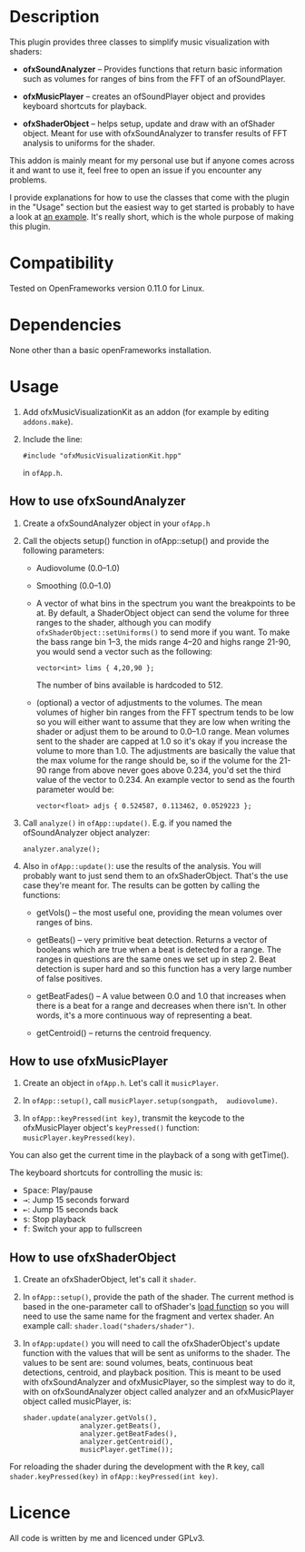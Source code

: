 # Description

This plugin provides three classes to simplify music visualization with 
shaders:

* **ofxSoundAnalyzer** – Provides functions that return basic 
  information such as volumes for ranges of bins from the FFT of an 
  ofSoundPlayer.

* **ofxMusicPlayer** – creates an ofSoundPlayer object and provides 
  keyboard shortcuts for playback.

* **ofxShaderObject** – helps setup, update and draw with an ofShader 
  object. Meant for use with ofxSoundAnalyzer to transfer results of FFT 
  analysis to uniforms for the shader.

This addon is mainly meant for my personal use but if anyone comes 
across it and want to use it, feel free to open an issue if you 
encounter any problems.

I provide explanations for how to use the classes that come with the 
plugin in the "Usage" section but the easiest way to get started is 
probably to have a look at [an 
example](https://github.com/gevhaz/32_delete-forever). It's really 
short, which is the whole purpose of making this plugin.

# Compatibility

Tested on OpenFrameworks version 0.11.0 for Linux.

# Dependencies

None other than a basic openFrameworks installation.

# Usage

1.  Add ofxMusicVisualizationKit as an addon (for example by editing 
    `addons.make`).

2.  Include the line:

    ```
    #include "ofxMusicVisualizationKit.hpp"
    ```

    in `ofApp.h`.

## How to use ofxSoundAnalyzer

1. Create a ofxSoundAnalyzer object in your `ofApp.h`

2. Call the objects setup() function in ofApp::setup() and provide the 
   following parameters:

   * Audiovolume (0.0–1.0)
   
   * Smoothing (0.0–1.0)
   
   * A vector of what bins in the spectrum you want the breakpoints to 
     be at. By default, a ShaderObject object can send the volume for 
     three ranges to the shader, although you can modify 
     `ofxShaderObject::setUniforms()` to send more if you want. To make 
     the bass range bin 1–3, the mids range 4–20 and highs range 21-90, 
     you would send a vector such as the following:

     ```
     vector<int> lims { 4,20,90 };
     ```

     The number of bins available is hardcoded to 512.


   * (optional) a vector of adjustments to the volumes. The mean volumes 
     of higher bin ranges from the FFT spectrum tends to be low so you 
     will either want to assume that they are low when writing the 
     shader or adjust them to be around to 0.0–1.0 range. Mean volumes 
     sent to the shader are capped at 1.0 so it's okay if you increase 
     the volume to more than 1.0. The adjustments are basically the 
     value that the max volume for the range should be, so if the volume 
     for the 21-90 range from above never goes above 0.234, you'd set 
     the third value of the vector to 0.234. An example vector to send 
     as the fourth parameter would be:

     ```
     vector<float> adjs { 0.524587, 0.113462, 0.0529223 };
     ```

3.  Call `analyze()` in `ofApp::update()`. E.g. if you named the 
    ofSoundAnalyzer object analyzer:

    ```
    analyzer.analyze();
    ```

4.  Also in `ofApp::update()`: use the results of the analysis. You will 
    probably want to just send them to an ofxShaderObject. That's the 
    use case they're meant for. The results can be gotten by calling the 
    functions:

    * getVols() – the most useful one, providing the mean volumes over 
      ranges of bins.

    * getBeats() – very primitive beat detection. Returns a vector of 
      booleans which are true when a beat is detected for a range. The 
      ranges in questions are the same ones we set up in step 2. Beat 
      detection is super hard and so this function has a very large 
      number of false positives.

    * getBeatFades() – A value between 0.0 and 1.0 that increases when 
      there is a beat for a range and decreases when there isn't. In 
      other words, it's a more continuous way of representing a beat.

    * getCentroid() – returns the centroid frequency.

## How to use ofxMusicPlayer

1.  Create an object in `ofApp.h`. Let's call it `musicPlayer`.

2.  In `ofApp::setup()`, call `musicPlayer.setup(songpath, 
    audiovolume)`.

3.  In `ofApp::keyPressed(int key)`, transmit the keycode to the 
    ofxMusicPlayer object's `keyPressed()` function: 
    `musicPlayer.keyPressed(key)`.

You can also get the current time in the playback of a song with 
getTime().

The keyboard shortcuts for controlling the music is:

*   <kbd>Space</kbd>: Play/pause
*   <kbd>→</kbd>: Jump 15 seconds forward
*   <kbd>←</kbd>: Jump 15 seconds back
*   <kbd>s</kbd>: Stop playback
*   <kbd>f</kbd>: Switch your app to fullscreen

## How to use ofxShaderObject

1.  Create an ofxShaderObject, let's call it `shader`.

2.  In `ofApp::setup()`, provide the path of the shader. The current 
    method is based in the one-parameter call to ofShader's [load 
    function](https://openframeworks.cc/documentation/gl/ofShader/#show_load) 
    so you will need to use the same name for the fragment and vertex 
    shader. An example call: `shader.load("shaders/shader")`.

3.  In `ofApp:update()` you will need to call the ofxShaderObject's 
    update function with the values that will be sent as uniforms to the 
    shader. The values to be sent are: sound volumes, beats, continuous 
    beat detections, centroid, and playback position. This is meant to 
    be used with ofxSoundAnalyzer and ofxMusicPlayer, so the simplest 
    way to do it, with on ofxSoundAnalyzer object called analyzer and an 
    ofxMusicPlayer object called musicPlayer, is:

    ```
	shader.update(analyzer.getVols(), 
                  analyzer.getBeats(), 
                  analyzer.getBeatFades(), 
                  analyzer.getCentroid(), 
                  musicPlayer.getTime());
    ```

For reloading the shader during the development with the <kbd>R</kbd> 
key, call `shader.keyPressed(key)` in `ofApp::keyPressed(int key)`.

# Licence

All code is written by me and licenced under GPLv3.
